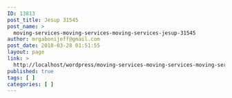 ```yaml
---
ID: 13813
post_title: Jesup 31545
post_name: >
  moving-services-moving-services-moving-services-jesup-31545
author: mrgabonijeff@gmail.com
post_date: 2018-03-28 01:51:55
layout: page
link: >
  http://localhost/wordpress/moving-services-moving-services-moving-services-jesup-31545/
published: true
tags: [ ]
categories: [ ]
---
```

